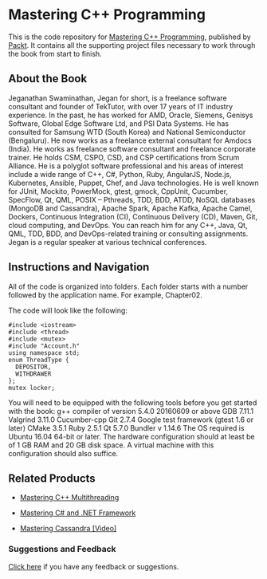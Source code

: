 # Mastering C++ Programming
This is the code repository for [Mastering C++ Programming](https://www.packtpub.com/application-development/mastering-c-programming?utm_source=github&utm_medium=repository&utm_campaign=9781786461629), published by [Packt](https://www.packtpub.com/?utm_source=github). It contains all the supporting project files necessary to work through the book from start to finish.
## About the Book
Jeganathan Swaminathan, Jegan for short, is a freelance software consultant and founder of TekTutor, with over 17 years of IT industry experience. In the past, he has worked for AMD, Oracle, Siemens, Genisys Software, Global Edge Software Ltd, and PSI Data Systems. He has consulted for Samsung WTD (South Korea) and National Semiconductor (Bengaluru). He now works as a freelance external consultant for Amdocs (India). He works as freelance software consultant and freelance corporate trainer. He holds CSM, CSPO, CSD, and CSP certifications from Scrum Alliance. He is a polyglot software professional and his areas of interest include a wide range of C++, C#, Python, Ruby, AngularJS, Node.js, Kubernetes, Ansible, Puppet, Chef, and Java technologies. He is well known for JUnit, Mockito, PowerMock, gtest, gmock, CppUnit, Cucumber, SpecFlow, Qt, QML, POSIX – Pthreads, TDD, BDD, ATDD, NoSQL databases (MongoDB and Cassandra), Apache Spark, Apache Kafka, Apache Camel, Dockers, Continuous Integration (CI), Continuous Delivery (CD), Maven, Git, cloud computing, and DevOps. You can reach him for any C++, Java, Qt, QML, TDD, BDD, and DevOps-related training or consulting assignments. Jegan is a regular speaker at various technical conferences.
## Instructions and Navigation
All of the code is organized into folders. Each folder starts with a number followed by the application name. For example, Chapter02.



The code will look like the following:
```
#include <iostream>
#include <thread>
#include <mutex>
#include "Account.h"
using namespace std;
enum ThreadType {
  DEPOSITOR,
  WITHDRAWER
};
mutex locker;
```

You will need to be equipped with the following tools before you get started with the book:
g++ compiler of version 5.4.0 20160609 or above
GDB 7.11.1
Valgrind 3.11.0
Cucumber-cpp Git 2.7.4
Google test framework (gtest 1.6 or later)
CMake 3.5.1
Ruby 2.5.1
Qt 5.7.0
Bundler v 1.14.6
The OS required is Ubuntu 16.04 64-bit or later. The hardware configuration should at least be of 1 GB RAM and 20 GB disk space. A virtual machine with this configuration should also suffice.

## Related Products
* [Mastering C++ Multithreading](https://www.packtpub.com/application-development/mastering-c-multithreading?utm_source=github&utm_medium=repository&utm_campaign=9781787121706)

* [Mastering C# and .NET Framework](https://www.packtpub.com/application-development/mastering-c-and-net-framework?utm_source=github&utm_medium=repository&utm_campaign=9781785884375)

* [Mastering Cassandra [Video]](https://www.packtpub.com/big-data-and-business-intelligence/mastering-cassandra-video?utm_source=github&utm_medium=repository&utm_campaign=9781784396381)

### Suggestions and Feedback
[Click here](https://docs.google.com/forms/d/e/1FAIpQLSe5qwunkGf6PUvzPirPDtuy1Du5Rlzew23UBp2S-P3wB-GcwQ/viewform) if you have any feedback or suggestions.
